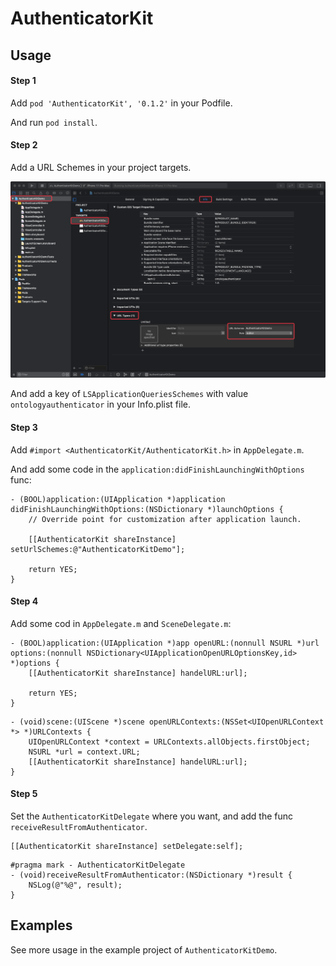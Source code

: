 # AuthenticatorKit


## Usage


#### Step 1

Add  `pod 'AuthenticatorKit', '0.1.2'` in your Podfile.

And run `pod install`.


#### Step 2

Add a URL Schemes in your project targets.

![image](https://github.com/AlleniCode/AuthenticatorKit/blob/master/Resources/QQ20200111-141537%402x.png)

And add a key of  `LSApplicationQueriesSchemes` with value `ontologyauthenticator` in your Info.plist file.


#### Step 3

Add `#import <AuthenticatorKit/AuthenticatorKit.h>` in `AppDelegate.m`.

And add some code in the `application:didFinishLaunchingWithOptions` func:
```
- (BOOL)application:(UIApplication *)application didFinishLaunchingWithOptions:(NSDictionary *)launchOptions {
    // Override point for customization after application launch.
    
    [[AuthenticatorKit shareInstance] setUrlSchemes:@"AuthenticatorKitDemo"];
    
    return YES;
}
```


#### Step 4

Add some cod in `AppDelegate.m` and `SceneDelegate.m`:
```
- (BOOL)application:(UIApplication *)app openURL:(nonnull NSURL *)url options:(nonnull NSDictionary<UIApplicationOpenURLOptionsKey,id> *)options {
    [[AuthenticatorKit shareInstance] handelURL:url];
    
    return YES;
}
```

```
- (void)scene:(UIScene *)scene openURLContexts:(NSSet<UIOpenURLContext *> *)URLContexts {
    UIOpenURLContext *context = URLContexts.allObjects.firstObject;
    NSURL *url = context.URL;
    [[AuthenticatorKit shareInstance] handelURL:url];
}
```


#### Step 5

Set the `AuthenticatorKitDelegate` where you want, and add the func `receiveResultFromAuthenticator`.
```
[[AuthenticatorKit shareInstance] setDelegate:self];
```

```
#pragma mark - AuthenticatorKitDelegate
- (void)receiveResultFromAuthenticator:(NSDictionary *)result {
    NSLog(@"%@", result);
}
```


## Examples

See more usage in the example project of `AuthenticatorKitDemo`.



